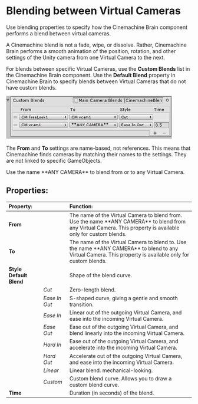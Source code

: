 # Blending between Virtual Cameras

Use blending properties to specify how the Cinemachine Brain component performs a blend between virtual cameras.

A Cinemachine blend is not a fade, wipe, or dissolve. Rather, Cinemachine Brain performs a smooth animation of the position, rotation, and other settings of the Unity camera from one Virtual Camera to the next.

For blends between specific Virtual Cameras, use the __Custom Blends__ list in the Cinemachine Brain component. Use the __Default Blend__ property in Cinemachine Brain to specify blends between Virtual Cameras that do not have custom blends.

![Custom Blends list in Cinemachine Brain](images/CinemachineCustomBlends.png)

The __From__ and __To__ settings are name-based, not references. This means that Cinemachine finds cameras by matching their names to the settings. They are not linked to specific GameObjects.

Use the name \*\*ANY CAMERA\*\* to blend from or to any Virtual Camera.

## Properties:

| **Property:** || **Function:** |
|:---|:---|:---|
| __From__ || The name of the Virtual Camera to blend from. Use the name \*\*ANY CAMERA\*\* to blend from any Virtual Camera. This property is available only for custom blends. |
| __To__ || The name of the Virtual Camera to blend to. Use the name \*\*ANY CAMERA\*\* to blend to any Virtual Camera. This property is available only for custom blends. |
| __Style Default Blend__ || Shape of the blend curve. |
| | _Cut_ | Zero-length blend. |
| | _Ease In Out_ | S-shaped curve, giving a gentle and smooth transition. |
| | _Ease In_ | Linear out of the outgoing Virtual Camera, and ease into the incoming Virtual Camera. |
| | _Ease Out_ | Ease out of the outgoing Virtual Camera, and blend linearly into the incoming Virtual Camera. |
| | _Hard In_ | Ease out of the outgoing Virtual Camera, and accelerate into the incoming Virtual Camera. |
| | _Hard Out_ | Accelerate out of the outgoing Virtual Camera, and ease into the incoming Virtual Camera. |
| | _Linear_ | Linear blend. mechanical-looking. |
| | _Custom_ | Custom blend curve. Allows you to draw a custom blend curve. |
| __Time__ || Duration (in seconds) of the blend. |


